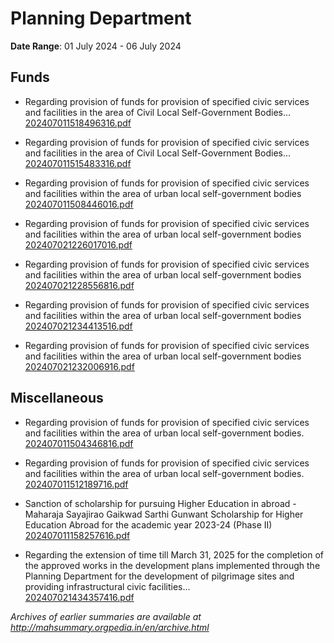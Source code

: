 # Planning Department

**Date Range**: 01 July 2024 - 06 July 2024


## Funds
- Regarding provision of funds for provision of specified civic services and facilities in the area of Civil Local Self-Government Bodies...\
  [202407011518496316.pdf](https://gr.maharashtra.gov.in/Site/Upload/Government%20Resolutions/English/202407011518496316.pdf)

- Regarding provision of funds for provision of specified civic services and facilities in the area of Civil Local Self-Government Bodies...\
  [202407011515483316.pdf](https://gr.maharashtra.gov.in/Site/Upload/Government%20Resolutions/English/202407011515483316.pdf)

- Regarding provision of funds for provision of specified civic services and facilities within the area of urban local self-government bodies\
  [202407011508446016.pdf](https://gr.maharashtra.gov.in/Site/Upload/Government%20Resolutions/English/202407011508446016.pdf)

- Regarding provision of funds for provision of specified civic services and facilities within the area of urban local self-government bodies\
  [202407021226017016.pdf](https://gr.maharashtra.gov.in/Site/Upload/Government%20Resolutions/English/202407021226017016.pdf)

- Regarding provision of funds for provision of specified civic services and facilities within the area of urban local self-government bodies\
  [202407021228556816.pdf](https://gr.maharashtra.gov.in/Site/Upload/Government%20Resolutions/English/202407021228556816.pdf)

- Regarding provision of funds for provision of specified civic services and facilities within the area of urban local self-government bodies\
  [202407021234413516.pdf](https://gr.maharashtra.gov.in/Site/Upload/Government%20Resolutions/English/202407021234413516.pdf)

- Regarding provision of funds for provision of specified civic services and facilities within the area of urban local self-government bodies\
  [202407021232006916.pdf](https://gr.maharashtra.gov.in/Site/Upload/Government%20Resolutions/English/202407021232006916.pdf)

## Miscellaneous
- Regarding provision of funds for provision of specified civic services and facilities within the area of urban local self-government bodies.\
  [202407011504346816.pdf](https://gr.maharashtra.gov.in/Site/Upload/Government%20Resolutions/English/202407011504346816.pdf)

- Regarding provision of funds for provision of specified civic services and facilities within the area of urban local self-government bodies.\
  [202407011512189716.pdf](https://gr.maharashtra.gov.in/Site/Upload/Government%20Resolutions/English/202407011512189716.pdf)

- Sanction of scholarship for pursuing Higher Education in abroad - Maharaja Sayajirao Gaikwad Sarthi Gunwant Scholarship for Higher Education Abroad for the academic year 2023-24 (Phase II)\
  [202407011158257616.pdf](https://gr.maharashtra.gov.in/Site/Upload/Government%20Resolutions/English/202407011158257616.pdf)

- Regarding the extension of time till March 31, 2025 for the completion of the approved works in the development plans implemented through the Planning Department for the development of pilgrimage sites and providing infrastructural civic facilities...\
  [202407021434357416.pdf](https://gr.maharashtra.gov.in/Site/Upload/Government%20Resolutions/English/202407021434357416.pdf)


*Archives of earlier summaries are available at http://mahsummary.orgpedia.in/en/archive.html*